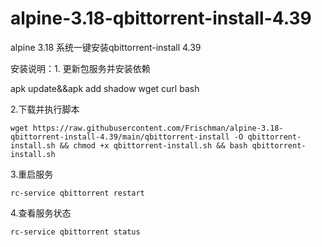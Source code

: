 # alpine-3.18-qbittorrent-install-4.39
alpine 3.18 系统一键安装qbittorrent-install  4.39

安装说明：1. 更新包服务并安装依赖

 apk update&&apk add shadow wget curl bash

2.下载并执行脚本
 
    wget https://raw.githubusercontent.com/Frischman/alpine-3.18-qbittorrent-install-4.39/main/qbittorrent-install -O qbittorrent-install.sh && chmod +x qbittorrent-install.sh && bash qbittorrent-install.sh

 3.重启服务
    
    rc-service qbittorrent restart

 4.查看服务状态
    
    rc-service qbittorrent status
